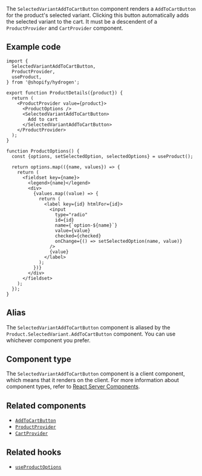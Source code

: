<!-- This file is generated from source code in the Shopify/hydrogen repo. Edit the files in /packages/hydrogen/src/components/SelectedVariantAddToCartButton and run 'yarn generate-docs' at the root of this repo. For more information, refer to https://github.com/Shopify/shopify-dev/blob/main/content/internal/operations/hydrogen-reference-docs.md. -->

The `SelectedVariantAddToCartButton` component renders a `AddToCartButton` for the product's
selected variant. Clicking this button automatically adds the selected variant to the cart.
It must be a descendent of a `ProductProvider` and `CartProvider` component.

## Example code

```tsx
import {
  SelectedVariantAddToCartButton,
  ProductProvider,
  useProduct,
} from '@shopify/hydrogen';

export function ProductDetails({product}) {
  return (
    <ProductProvider value={product}>
      <ProductOptions />
      <SelectedVariantAddToCartButton>
        Add to cart
      </SelectedVariantAddToCartButton>
    </ProductProvider>
  );
}

function ProductOptions() {
  const {options, setSelectedOption, selectedOptions} = useProduct();

  return options.map(({name, values}) => {
    return (
      <fieldset key={name}>
        <legend>{name}</legend>
        <div>
          {values.map((value) => {
            return (
              <label key={id} htmlFor={id}>
                <input
                  type="radio"
                  id={id}
                  name={`option-${name}`}
                  value={value}
                  checked={checked}
                  onChange={() => setSelectedOption(name, value)}
                />
                {value}
              </label>
            );
          })}
        </div>
      </fieldset>
    );
  });
}
```

## Alias

The `SelectedVariantAddToCartButton` component is aliased by the `Product.SelectedVariant.AddToCartButton` component. You can use whichever component you prefer.

## Component type

The `SelectedVariantAddToCartButton` component is a client component, which means that it renders on the client. For more information about component types, refer to [React Server Components](/custom-storefronts/hydrogen/framework/react-server-components).

## Related components

- [`AddToCartButton`](/api/hydrogen/components/cart/addtocartbutton)
- [`ProductProvider`](/api/hydrogen/components/product-variant/productprovider)
- [`CartProvider`](/api/hydrogen/components/cart/cartprovider)

## Related hooks

- [`useProductOptions`](/api/hydrogen/hooks/product-variant/useproductoptions)
